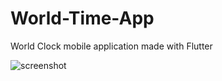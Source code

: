 # World-Time-App
World Clock mobile application made with Flutter

![screenshot](https://i.gyazo.com/9589dcf61587b338ecc73fd90eaa98a5.png)
